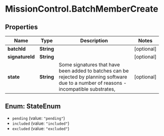 # MissionControl.BatchMemberCreate

## Properties
Name | Type | Description | Notes
------------ | ------------- | ------------- | -------------
**batchId** | **String** |  | [optional] 
**signatureId** | **String** |  | [optional] 
**state** | **String** | Some signatures that have been added to batches can be rejected by planning software due to a number of reasons - incompatible substrates, | [optional] 

<a name="StateEnum"></a>
## Enum: StateEnum

* `pending` (value: `"pending"`)
* `included` (value: `"included"`)
* `excluded` (value: `"excluded"`)

